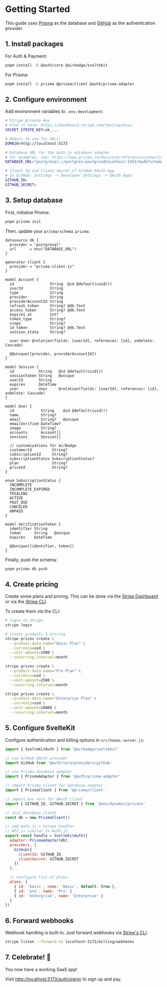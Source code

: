 # Getting Started

This guide uses [Prisma](https://prisma.io) as the database and [GitHub](https://github.com) as the authentication provider.

## 1. Install packages

For Auth & Payment:

```sh
pnpm install -D @auth/core @airbadge/sveltekit
```

For Prisma:

```sh
pnpm install -D prisma @prisma/client @auth/prisma-adapter
```

## 2. Configure environment

Add environment variables to `.env.development`:

```sh
# Stripe private key
# Find it here: https://dashboard.stripe.com/test/apikeys
SECRET_STRIPE_KEY=sk_...

# Domain to use for URLs:
DOMAIN=http://localhost:5173

# Database URL for the Auth.js database adapter
# For examples, see: https://www.prisma.io/docs/orm/reference/connection-urls
DATABASE_URL="postgresql://postgres:postgres@localhost:5432/mydb?schema=public"

# Client Id and Client Secret of GitHub OAuth app
# In GitHub: Settings -> Developer Settings -> OAuth Apps
GITHUB_ID=
GITHUB_SECRET=
```

## 3. Setup database

First, initialize Prisma:

```sh
pnpm prisma init
```

Then, update your `prisma/schema.prisma`:

```prisma
datasource db {
  provider = "postgresql"
  url      = env("DATABASE_URL")
}

generator client {
  provider = "prisma-client-js"
}

model Account {
  id                String  @id @default(cuid())
  userId            String
  type              String
  provider          String
  providerAccountId String
  refresh_token     String? @db.Text
  access_token      String? @db.Text
  expires_at        Int?
  token_type        String?
  scope             String?
  id_token          String? @db.Text
  session_state     String?

  user User @relation(fields: [userId], references: [id], onDelete: Cascade)

  @@unique([provider, providerAccountId])
}

model Session {
  id           String   @id @default(cuid())
  sessionToken String   @unique
  userId       String
  expires      DateTime
  user         User     @relation(fields: [userId], references: [id], onDelete: Cascade)
}

model User {
  id            String    @id @default(cuid())
  name          String?
  email         String?   @unique
  emailVerified DateTime?
  image         String?
  accounts      Account[]
  sessions      Session[]

  // customizations for AirBadge
  customerId         String?
  subscriptionId     String?
  subscriptionStatus SubscriptionStatus?
  plan               String?
  priceId            String?
}

enum SubscriptionStatus {
  INCOMPLETE
  INCOMPLETE_EXPIRED
  TRIALING
  ACTIVE
  PAST_DUE
  CANCELED
  UNPAID
}

model VerificationToken {
  identifier String
  token      String   @unique
  expires    DateTime

  @@unique([identifier, token])
}

```

Finally, push the schema:

```sh
pnpm prisma db push
```

## 4. Create pricing

Create some plans and pricing. This can be done via the [Stripe Dashboard](https://dashboard.stripe.com) or via the [Stripe CLI](https://docs.stripe.com/cli).

To create them via the CLI:

```sh
# login to Stripe
stripe login

# create products & pricing
stripe prices create \
  --product-data.name="Basic Plan" \
  --currency=usd \
  --unit-amount=1000 \
  --recurring.interval=month

stripe prices create \
  --product-data.name="Pro Plan" \
  --currency=usd \
  --unit-amount=2500 \
  --recurring.interval=month

stripe prices create \
  --product-data.name="Enterprise Plan" \
  --currency=usd \
  --unit-amount=10000 \
  --recurring.interval=month
```

## 5. Configure SvelteKit

Configure authentication and billing options in `src/hooks.server.js`:

```javascript
import { SvelteKitAuth } from '@airbadge/sveltekit'

// use GitHub OAuth provider
import GitHub from '@auth/core/providers/github'

// use Prisma database adapter
import { PrismaAdapter } from '@auth/prisma-adapter'

// import Prisma client for database adapter
import { PrismaClient } from '@prisma/client'

// import env vars for OAuth client
import { GITHUB_ID, GITHUB_SECRET } from '$env/dynamic/private'

// init database client
const db = new PrismaClient()

// add Auth.js + Stripe handler
// API is similar to Auth.js
export const handle = SvelteKitAuth({
  adapter: PrismaAdapter(db),
  providers: [
    GitHub({
      clientId: GITHUB_ID,
      clientSecret: GITHUB_SECRET
    })
  ],

  // configure list of plans.
  plans: [
    { id: 'basic', name: 'Basic', default: true },
    { id: 'pro', name: 'Pro' }
    { id: 'enterprise', name: 'Enterprise' }
  ]
})
```

## 6. Forward webhooks

Webhook handling is built-in. Just forward webhooks via [Stripe's CLI](https://stripe.com/docs/cli).

```sh
stripe listen --forward-to localhost:5173/billing/webhooks
```

## 7. Celebrate! 🎉

You now have a working SaaS app!

Visit [http://localhost:5173/auth/signin](http://localhost:5173/auth/signin) to sign up and pay.
